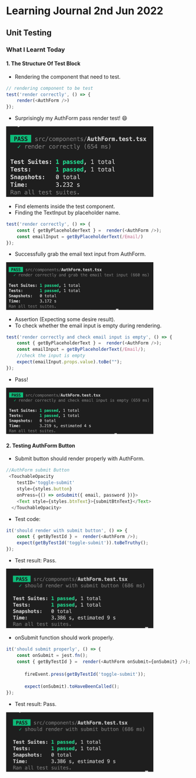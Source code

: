 # Learning Journal 2nd Jun 2022
## Unit Testing
### What I Learnt Today
#### 1. The Structure Of Test Block 
- Rendering the component that need to test.
```javascript
// rendering component to be test
test('render correctly', () => {
    render(<AuthForm />)
});
```
- Surprisingly my AuthForm pass render test! 😄
<img src="https://github.com/janson-gan/react-native-training/blob/main/images/June/02062022/Screenshot%202022-06-02%20at%205.19.12%20PM.png" width="400" />

- Find elements inside the test component.
- Finding the TextInput by placeholder name.
```javascript
test('render correctly', () => {
    const { getByPlaceholderText } =  render(<AuthForm />);
    const emailInput = getByPlaceholderText(/Email/)
});
```
- Successfully grab the email text input from AuthForm.
<img src="https://github.com/janson-gan/react-native-training/blob/main/images/June/02062022/Screenshot%202022-06-02%20at%205.54.25%20PM.png" width="400" />

- Assertion (Expecting some desire result).
- To check whether the email input is empty during rendering.
```javascript
test('render correctly and check email input is empty', () => {
    const { getByPlaceholderText } =  render(<AuthForm />);
    const emailInput = getByPlaceholderText(/Email/);
    //check the input is empty
    expect(emailInput.props.value).toBe("");
});
```
- Pass!
<img src="https://github.com/janson-gan/react-native-training/blob/main/images/June/02062022/Screenshot%202022-06-02%20at%206.02.48%20PM.png" width="400" />

#### 2. Testing AuthForm Button
- Submit button should render properly with AuthForm.
```javascript
//AuthForm submit Button
 <TouchableOpacity 
    testID='toggle-submit'
    style={styles.button} 
    onPress={() => onSubmit({ email, password })}>
    <Text style={styles.btnText}>{submitBtnText}</Text>
  </TouchableOpacity>
```
- Test code:
```javascript
it('should render with submit button', () => {
    const { getByTestId } =  render(<AuthForm />);
    expect(getByTestId('toggle-submit')).toBeTruthy();
});
```
- Test result: Pass.
<img src="https://github.com/janson-gan/react-native-training/blob/main/images/Screenshot%202022-06-02%20at%208.43.24%20PM.png" width="400" />

- onSubmit function should work properly.
```javascript
it('should submit properly', () => {
    const onSubmit = jest.fn();
    const { getByTestId } =  render(<AuthForm onSubmit={onSubmit} />);
  
       fireEvent.press(getByTestId('toggle-submit'));

       expect(onSubmit).toHaveBeenCalled();
});
```
- Test result: Pass.
<img src="https://github.com/janson-gan/react-native-training/blob/main/images/Screenshot%202022-06-02%20at%208.43.24%20PM.png" width="400" />
